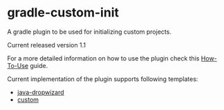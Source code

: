 # gradle-custom-init
A gradle plugin to be used for initializing custom projects.

Current released version 1.1

For a more detailed information on how to use the plugin check this [How-To-Use](https://github.com/maxbalan/gradle-custom-init/wiki/How-to-use) guide.

Current implementation of the plugin supports following templates:
- [java-dropwizard](https://github.com/maxbalan/gradle-custom-init/wiki/java-dropwizard-template)
- [custom](https://github.com/maxbalan/gradle-custom-init/wiki/custom-template)
